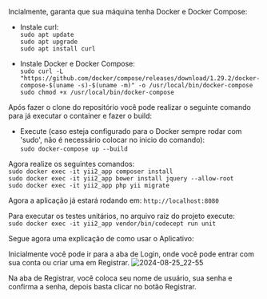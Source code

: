 Incialmente, garanta que sua máquina tenha Docker e Docker Compose:

- Instale curl: <br/>
`sudo apt update` <br/>
`sudo apt upgrade` <br/>
`sudo apt install curl` 

- Instale Docker e Docker Compose: <br/>
`sudo curl -L "https://github.com/docker/compose/releases/download/1.29.2/docker-compose-$(uname -s)-$(uname -m)" -o /usr/local/bin/docker-compose` <br/>
`sudo chmod +x /usr/local/bin/docker-compose`

Após fazer o clone do repositório você pode realizar o seguinte comando para já executar o container e fazer o build: <br/>

- Execute (caso esteja configurado para o Docker sempre rodar com 'sudo', não é necessário colocar no inicio do comando): <br/>
`sudo docker-compose up --build`

Agora realize os seguintes comandos: <br/>
`sudo docker exec -it yii2_app composer install` <br/>
`sudo docker exec -it yii2_app bower install jquery --allow-root` <br/>
`sudo docker exec -it yii2_app php yii migrate`

Agora a aplicação já estará rodando em: `http://localhost:8080` 

Para executar os testes unitários, no arquivo raiz do projeto execute: <br/>
`sudo docker exec -it yii2_app vendor/bin/codecept run unit`

Segue agora uma explicação de como usar o Aplicativo:

Inicialmente você pode ir para a aba de Login, onde você pode entrar com sua conta ou criar uma em Registrar.
![2024-08-25_22-55](https://github.com/user-attachments/assets/242f9787-3700-4142-b22a-3ada98d1dd21)

Na aba de Registrar, você coloca seu nome de usuário, sua senha e confirma a senha, depois basta clicar no botão Registrar.

